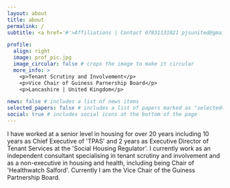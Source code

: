 ```yaml
---
layout: about
title: about
permalink: /
subtitle: <a href='#'>Affiliations | Contact 07831131021 pjsunited@gmail.com</a>.

profile:
  align: right
  image: prof_pic.jpg
  image_circular: false # crops the image to make it circular
  more_info: >
    <p>Tenant Scrutiny and Involvement</p>
    <p>Vice Chair of Guiness Parnership Board</p>
    <p>Lancashire | United Kingdom</p>

news: false # includes a list of news items
selected_papers: false # includes a list of papers marked as "selected={true}"
social: true # includes social icons at the bottom of the page
---
```


I have worked at a senior level in housing for over 20 years including 10 years as Chief Executive of 'TPAS' and 2 years as Executive Director of Tenant Services at the 'Social Housing Regulator'. I currently work as an independent consultant specialising in tenant scrutiny and involvement and as a non-executive in housing and health, including being Chair of 'Healthwatch Salford'. Currently I am the Vice Chair of the Guiness Partnership Board.
